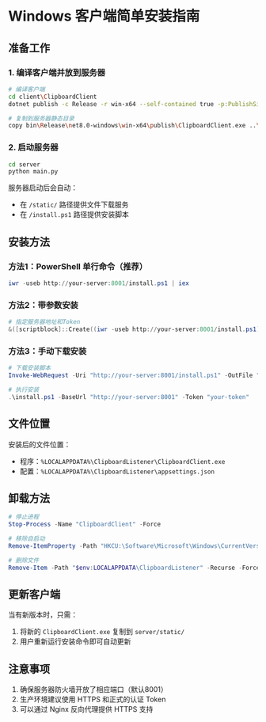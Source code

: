 # Windows 客户端简单安装指南

## 准备工作

### 1. 编译客户端并放到服务器
```bash
# 编译客户端
cd client\ClipboardClient
dotnet publish -c Release -r win-x64 --self-contained true -p:PublishSingleFile=true

# 复制到服务器静态目录
copy bin\Release\net8.0-windows\win-x64\publish\ClipboardClient.exe ..\..\server\static\
```

### 2. 启动服务器
```bash
cd server
python main.py
```

服务器启动后会自动：
- 在 `/static/` 路径提供文件下载服务
- 在 `/install.ps1` 路径提供安装脚本

## 安装方法

### 方法1：PowerShell 单行命令（推荐）
```powershell
iwr -useb http://your-server:8001/install.ps1 | iex
```

### 方法2：带参数安装
```powershell
# 指定服务器地址和Token
&([scriptblock]::Create((iwr -useb http://your-server:8001/install.ps1))) -BaseUrl "http://192.168.1.100:8001" -Token "your-token"
```

### 方法3：手动下载安装
```powershell
# 下载安装脚本
Invoke-WebRequest -Uri "http://your-server:8001/install.ps1" -OutFile "install.ps1"

# 执行安装
.\install.ps1 -BaseUrl "http://your-server:8001" -Token "your-token"
```

## 文件位置

安装后的文件位置：
- 程序：`%LOCALAPPDATA%\ClipboardListener\ClipboardClient.exe`
- 配置：`%LOCALAPPDATA%\ClipboardListener\appsettings.json`

## 卸载方法

```powershell
# 停止进程
Stop-Process -Name "ClipboardClient" -Force

# 移除自启动
Remove-ItemProperty -Path "HKCU:\Software\Microsoft\Windows\CurrentVersion\Run" -Name "ClipboardListener"

# 删除文件
Remove-Item -Path "$env:LOCALAPPDATA\ClipboardListener" -Recurse -Force
```

## 更新客户端

当有新版本时，只需：
1. 将新的 `ClipboardClient.exe` 复制到 `server/static/`
2. 用户重新运行安装命令即可自动更新

## 注意事项

1. 确保服务器防火墙开放了相应端口（默认8001）
2. 生产环境建议使用 HTTPS 和正式的认证 Token
3. 可以通过 Nginx 反向代理提供 HTTPS 支持
